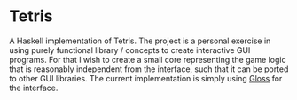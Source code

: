 # Tetris

A Haskell implementation of Tetris. The project is a personal exercise in using purely functional library / concepts to create interactive GUI programs. For that I wish to create a small core representing the game logic that is reasonably independent from the interface, such that it can be ported to other GUI libraries.
The current implementation is simply using [Gloss](https://hackage.haskell.org/package/gloss) for the interface.
